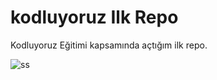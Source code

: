 # kodluyoruz Ilk Repo
Kodluyoruz Eğitimi kapsamında açtığım ilk repo.

![ss](https://user-images.githubusercontent.com/93269500/145400364-70dd6962-a644-42fa-b0a0-16c868270dda.png)
